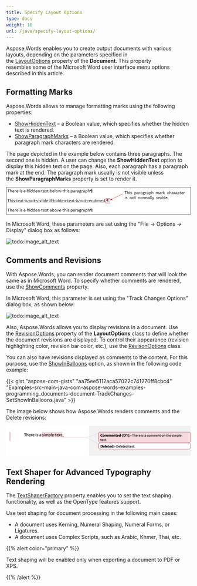 ```yaml
---
title: Specify Layout Options
type: docs
weight: 10
url: /java/specify-layout-options/
---
```


Aspose.Words enables you to create output documents with various layouts, depending on the parameters specified in the [LayoutOptions](https://apireference.aspose.com/java/words/com.aspose.words/LayoutOptions) property of the **Document**. This property resembles some of the Microsoft Word user interface menu options described in this article.
## **Formatting Marks**
Aspose.Words allows to manage formatting marks using the following properties:

- [ShowHiddenText](https://apireference.aspose.com/java/words/com.aspose.words/layoutoptions#ShowHiddenText) – a Boolean value, which specifies whether the hidden text is rendered.
- [ShowParagraphMarks](https://apireference.aspose.com/java/words/com.aspose.words/layoutoptions#ShowParagraphMarks) – a Boolean value, which specifies whether paragraph mark characters are rendered.

The page depicted in the example below contains three paragraphs. The second one is hidden. A user can change the **ShowHiddenText** option to display this hidden text on the page. Also, each paragraph has a paragraph mark at the end. The paragraph mark usually is not visible unless the **ShowParagraphMarks** property is set to render it.

![todo:image_alt_text](specify-layout-options_1.png)

In Microsoft Word, these parameters are set using the "File → Options → Display" dialog box as follows:

![todo:image_alt_text](/download/attachments/94635696/1982852342)
## **Comments and Revisions**
With Aspose.Words, you can render document comments that will look the same as in Microsoft Word. To specify whether comments are rendered, use the [ShowComments](https://apireference.aspose.com/java/words/com.aspose.words/layoutoptions#ShowComments) property.

In Microsoft Word, this parameter is set using the "Track Changes Options" dialog box, as shown below:

![todo:image_alt_text](/download/attachments/94635696/445712055)

Also, Aspose.Words allows you to display revisions in a document. Use the [RevisionOptions](https://apireference.aspose.com/java/words/com.aspose.words/layoutoptions#RevisionOptions) property of the **LayoutOptions** class to define whether the document revisions are displayed. To control their appearance (revision highlighting color, revision bar color, etc.), use the [RevisonOptions](https://apireference.aspose.com/java/words/com.aspose.words/RevisionOptions) class.

You can also have revisions displayed as comments to the content. For this purpose, use the [ShowInBalloons](https://apireference.aspose.com/java/words/com.aspose.words/ShowInBalloons) option, as shown in the following code example:

{{< gist "aspose-com-gists" "aa75ee5112aca57022c741270ff8cbc4" "Examples-src-main-java-com-aspose-words-examples-programming_documents-document-TrackChanges-SetShowInBalloons.java" >}}

The image below shows how Aspose.Words renders comments and the Delete revisions:

![todo:image_alt_text](specify-layout-options_2.png)
## **Text Shaper for Advanced Typography Rendering**
The [TextShaperFactory](https://apireference.aspose.com/java/words/com.aspose.words/ITextShaperFactory) property enables you to set the text shaping functionality, as well as the OpenType features support.

Use text shaping for document processing in the following main cases:

- A document uses Kerning, Numeral Shaping, Numeral Forms, or Ligatures.
- A document uses Complex Scripts, such as Arabic, Khmer, Thai, etc.

{{% alert color="primary" %}} 

Text shaping will be enabled only when exporting a document to PDF or XPS.

{{% /alert %}}

